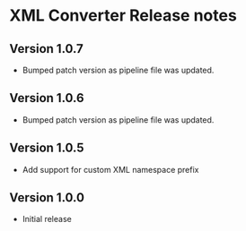 # XML Converter Release notes

## Version 1.0.7

- Bumped patch version as pipeline file was updated.

## Version 1.0.6

- Bumped patch version as pipeline file was updated.

## Version 1.0.5

- Add support for custom XML namespace prefix

## Version 1.0.0

- Initial release
